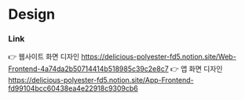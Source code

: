 # Design

### Link
👉 웹사이트 화면 디자인 https://delicious-polyester-fd5.notion.site/Web-Frontend-4a74da2b50714414b518985c39c2e8c7
👉 앱 화면 디자인 https://delicious-polyester-fd5.notion.site/App-Frontend-fd99104bcc60438ea4e22918c9309cb6
